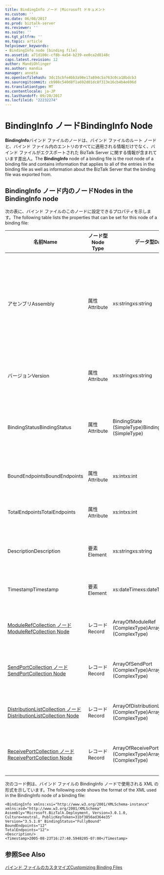 ```yaml
---
title: BindingInfo ノード |Microsoft ドキュメント
ms.custom: ''
ms.date: 06/08/2017
ms.prod: biztalk-server
ms.reviewer: ''
ms.suite: ''
ms.tgt_pltfrm: ''
ms.topic: article
helpviewer_keywords:
- BindingInfo node [binding file]
ms.assetid: a71d100c-cf8b-4a54-b239-ee0ca2d8148c
caps.latest.revision: 12
author: MandiOhlinger
ms.author: mandia
manager: anneta
ms.openlocfilehash: 3dc15cbfe4bb3a98e17a894c5a763c0ca18bdcb3
ms.sourcegitcommit: cb908c540d8f1a692d01dc8f313e16cb4b4e696d
ms.translationtype: MT
ms.contentlocale: ja-JP
ms.lasthandoff: 09/20/2017
ms.locfileid: "22232274"
---
```

# <a name="bindinginfo-node"></a><span data-ttu-id="19f98-102">BindingInfo ノード</span><span class="sxs-lookup"><span data-stu-id="19f98-102">BindingInfo Node</span></span>
<span data-ttu-id="19f98-103">**BindingInfo**バインド ファイルのノードは、バインド ファイルのルート ノードと、バインド ファイル内のエントリのすべてに適用される情報だけでなく、バインド ファイルがエクスポートされた BizTalk Server に関する情報が含まれています差出人。</span><span class="sxs-lookup"><span data-stu-id="19f98-103">The **BindingInfo** node of a binding file is the root node of a binding file and contains information that applies to all of the entries in the binding file as well as information about the BizTalk Server that the binding file was exported from.</span></span>  
  
## <a name="nodes-in-the-bindinginfo-node"></a><span data-ttu-id="19f98-104">BindingInfo ノード内のノード</span><span class="sxs-lookup"><span data-stu-id="19f98-104">Nodes in the BindingInfo node</span></span>  
 <span data-ttu-id="19f98-105">次の表に、バインド ファイルのこのノードに設定できるプロパティを示します。</span><span class="sxs-lookup"><span data-stu-id="19f98-105">The following table lists the properties that can be set for this node of a binding file:</span></span>  
  
|<span data-ttu-id="19f98-106">**名前**</span><span class="sxs-lookup"><span data-stu-id="19f98-106">**Name**</span></span>|<span data-ttu-id="19f98-107">**ノード型**</span><span class="sxs-lookup"><span data-stu-id="19f98-107">**Node Type**</span></span>|<span data-ttu-id="19f98-108">**データ型**</span><span class="sxs-lookup"><span data-stu-id="19f98-108">**Data Type**</span></span>|<span data-ttu-id="19f98-109">**Description**</span><span class="sxs-lookup"><span data-stu-id="19f98-109">**Description**</span></span>|<span data-ttu-id="19f98-110">**制限**</span><span class="sxs-lookup"><span data-stu-id="19f98-110">**Restrictions**</span></span>|<span data-ttu-id="19f98-111">**コメント**</span><span class="sxs-lookup"><span data-stu-id="19f98-111">**Comments**</span></span>|  
|--------------|-------------------|-------------------|---------------------|----------------------|------------------|  
|<span data-ttu-id="19f98-112">アセンブリ</span><span class="sxs-lookup"><span data-stu-id="19f98-112">Assembly</span></span>|<span data-ttu-id="19f98-113">属性</span><span class="sxs-lookup"><span data-stu-id="19f98-113">Attribute</span></span>|<span data-ttu-id="19f98-114">xs:string</span><span class="sxs-lookup"><span data-stu-id="19f98-114">xs:string</span></span>|<span data-ttu-id="19f98-115">バインド ファイル作成時に使用される Microsoft.BizTalk.Deployment dll の情報を指定します。</span><span class="sxs-lookup"><span data-stu-id="19f98-115">Specifies information for the Microsoft.BizTalk.Deployment dll used when creating the binding file.</span></span> <span data-ttu-id="19f98-116">このアセンブリの Version、Culture、PublicKeyToken の各属性をコンマで区切って記述します。</span><span class="sxs-lookup"><span data-stu-id="19f98-116">Includes comma separated Version, Culture, and PublicKeyToken attributes for this assembly.</span></span>|<span data-ttu-id="19f98-117">必須</span><span class="sxs-lookup"><span data-stu-id="19f98-117">Required</span></span>|<span data-ttu-id="19f98-118">既定値: **"Microsoft.BizTalk.Deployment, Version =, Culture = neutral, PublicKeyToken = 31bf3856ad364e35"**</span><span class="sxs-lookup"><span data-stu-id="19f98-118">Default value: **"Microsoft.BizTalk.Deployment, Version=3.0.1.0, Culture=neutral, PublicKeyToken=31bf3856ad364e35"**</span></span>|  
|<span data-ttu-id="19f98-119">バージョン</span><span class="sxs-lookup"><span data-stu-id="19f98-119">Version</span></span>|<span data-ttu-id="19f98-120">属性</span><span class="sxs-lookup"><span data-stu-id="19f98-120">Attribute</span></span>|<span data-ttu-id="19f98-121">xs:string</span><span class="sxs-lookup"><span data-stu-id="19f98-121">xs:string</span></span>|<span data-ttu-id="19f98-122">バインド ファイルが生成された BizTalk Server のバージョンを指定します。</span><span class="sxs-lookup"><span data-stu-id="19f98-122">Specifies the version of BizTalk Server that the binding file was generated on.</span></span>|<span data-ttu-id="19f98-123">必須</span><span class="sxs-lookup"><span data-stu-id="19f98-123">Required</span></span>|<span data-ttu-id="19f98-124">既定値: **3.5.1.0**</span><span class="sxs-lookup"><span data-stu-id="19f98-124">Default value: **3.5.1.0**</span></span>|  
|<span data-ttu-id="19f98-125">BindingStatus</span><span class="sxs-lookup"><span data-stu-id="19f98-125">BindingStatus</span></span>|<span data-ttu-id="19f98-126">属性</span><span class="sxs-lookup"><span data-stu-id="19f98-126">Attribute</span></span>|<span data-ttu-id="19f98-127">BindingState (SimpleType)</span><span class="sxs-lookup"><span data-stu-id="19f98-127">BindingState (SimpleType)</span></span>|<span data-ttu-id="19f98-128">バインド ファイルと共にエクスポートされたアイテムのバインド状態を指定します。</span><span class="sxs-lookup"><span data-stu-id="19f98-128">Specifies the binding status of the artifacts exported with the binding file.</span></span>|<span data-ttu-id="19f98-129">必須</span><span class="sxs-lookup"><span data-stu-id="19f98-129">Required</span></span>|<span data-ttu-id="19f98-130">既定値: なし</span><span class="sxs-lookup"><span data-stu-id="19f98-130">Default value: None</span></span><br /><br /> <span data-ttu-id="19f98-131">有効な値:</span><span class="sxs-lookup"><span data-stu-id="19f98-131">Valid values:</span></span><br /><br /> <span data-ttu-id="19f98-132">-不明</span><span class="sxs-lookup"><span data-stu-id="19f98-132">-   Unknown</span></span><br /><span data-ttu-id="19f98-133">-NoBindings</span><span class="sxs-lookup"><span data-stu-id="19f98-133">-   NoBindings</span></span><br /><span data-ttu-id="19f98-134">バインドされていません。</span><span class="sxs-lookup"><span data-stu-id="19f98-134">-   Unbound</span></span><br /><span data-ttu-id="19f98-135">-PartiallyBound</span><span class="sxs-lookup"><span data-stu-id="19f98-135">-   PartiallyBound</span></span><br /><span data-ttu-id="19f98-136">-FullyBound</span><span class="sxs-lookup"><span data-stu-id="19f98-136">-   FullyBound</span></span>|  
|<span data-ttu-id="19f98-137">BoundEndpoints</span><span class="sxs-lookup"><span data-stu-id="19f98-137">BoundEndpoints</span></span>|<span data-ttu-id="19f98-138">属性</span><span class="sxs-lookup"><span data-stu-id="19f98-138">Attribute</span></span>|<span data-ttu-id="19f98-139">xs:int</span><span class="sxs-lookup"><span data-stu-id="19f98-139">xs:int</span></span>|<span data-ttu-id="19f98-140">バインド ファイル内のバインドされたエンドポイントの数を指定します。</span><span class="sxs-lookup"><span data-stu-id="19f98-140">Specifies the number of bound endpoints in the binding file.</span></span>|<span data-ttu-id="19f98-141">必須</span><span class="sxs-lookup"><span data-stu-id="19f98-141">Required</span></span>|<span data-ttu-id="19f98-142">既定値: **0**</span><span class="sxs-lookup"><span data-stu-id="19f98-142">Default value: **0**</span></span>|  
|<span data-ttu-id="19f98-143">TotalEndpoints</span><span class="sxs-lookup"><span data-stu-id="19f98-143">TotalEndpoints</span></span>|<span data-ttu-id="19f98-144">属性</span><span class="sxs-lookup"><span data-stu-id="19f98-144">Attribute</span></span>|<span data-ttu-id="19f98-145">xs:int</span><span class="sxs-lookup"><span data-stu-id="19f98-145">xs:int</span></span>|<span data-ttu-id="19f98-146">バインド ファイル内のエンドポイントの合計数を指定します。</span><span class="sxs-lookup"><span data-stu-id="19f98-146">Specifies the total number of endpoints in the binding file.</span></span>|<span data-ttu-id="19f98-147">必須</span><span class="sxs-lookup"><span data-stu-id="19f98-147">Required</span></span>|<span data-ttu-id="19f98-148">既定値: **0**</span><span class="sxs-lookup"><span data-stu-id="19f98-148">Default value: **0**</span></span>|  
|<span data-ttu-id="19f98-149">Description</span><span class="sxs-lookup"><span data-stu-id="19f98-149">Description</span></span>|<span data-ttu-id="19f98-150">要素</span><span class="sxs-lookup"><span data-stu-id="19f98-150">Element</span></span>|<span data-ttu-id="19f98-151">xs:string</span><span class="sxs-lookup"><span data-stu-id="19f98-151">xs:string</span></span>|<span data-ttu-id="19f98-152">バインド ファイルの BindingInfo セクションの説明テキストを指定します。</span><span class="sxs-lookup"><span data-stu-id="19f98-152">Specifies a text description of the BindingInfo section of the binding file.</span></span>|<span data-ttu-id="19f98-153">任意</span><span class="sxs-lookup"><span data-stu-id="19f98-153">Not required</span></span>|<span data-ttu-id="19f98-154">既定値: 空</span><span class="sxs-lookup"><span data-stu-id="19f98-154">Default value: empty</span></span>|  
|<span data-ttu-id="19f98-155">Timestamp</span><span class="sxs-lookup"><span data-stu-id="19f98-155">Timestamp</span></span>|<span data-ttu-id="19f98-156">要素</span><span class="sxs-lookup"><span data-stu-id="19f98-156">Element</span></span>|<span data-ttu-id="19f98-157">xs:dateTime</span><span class="sxs-lookup"><span data-stu-id="19f98-157">xs:dateTime</span></span>|<span data-ttu-id="19f98-158">バインド ファイルがエクスポートされた日時を指定します。</span><span class="sxs-lookup"><span data-stu-id="19f98-158">Specifies when the binding file was exported.</span></span>|<span data-ttu-id="19f98-159">必須</span><span class="sxs-lookup"><span data-stu-id="19f98-159">Required</span></span>|<span data-ttu-id="19f98-160">既定値: バインド ファイルがエクスポートされたときの BizTalk Server での時刻。</span><span class="sxs-lookup"><span data-stu-id="19f98-160">Default value: Time on the BizTalk server when the binding file was exported.</span></span>|  
|[<span data-ttu-id="19f98-161">ModuleRefCollection ノード</span><span class="sxs-lookup"><span data-stu-id="19f98-161">ModuleRefCollection Node</span></span>](../core/modulerefcollection-node.md)|<span data-ttu-id="19f98-162">レコード</span><span class="sxs-lookup"><span data-stu-id="19f98-162">Record</span></span>|<span data-ttu-id="19f98-163">ArrayOfModuleRef (ComplexType)</span><span class="sxs-lookup"><span data-stu-id="19f98-163">ArrayOfModuleRef (ComplexType)</span></span>|<span data-ttu-id="19f98-164">バインド ファイルと共にエクスポートされた .NET アセンブリのコンテナー ノードです。</span><span class="sxs-lookup"><span data-stu-id="19f98-164">Container node for the .NET assemblies exported with the binding file.</span></span>|<span data-ttu-id="19f98-165">任意</span><span class="sxs-lookup"><span data-stu-id="19f98-165">Not required</span></span>|<span data-ttu-id="19f98-166">既定値: なし</span><span class="sxs-lookup"><span data-stu-id="19f98-166">Default value: none</span></span>|  
|[<span data-ttu-id="19f98-167">SendPortCollection ノード</span><span class="sxs-lookup"><span data-stu-id="19f98-167">SendPortCollection Node</span></span>](../core/sendportcollection-node.md)|<span data-ttu-id="19f98-168">レコード</span><span class="sxs-lookup"><span data-stu-id="19f98-168">Record</span></span>|<span data-ttu-id="19f98-169">ArrayOfSendPort (ComplexType)</span><span class="sxs-lookup"><span data-stu-id="19f98-169">ArrayOfSendPort (ComplexType)</span></span>|<span data-ttu-id="19f98-170">バインド ファイルと共にエクスポートされた送信ポートのコンテナー ノードです。</span><span class="sxs-lookup"><span data-stu-id="19f98-170">Container node for the send ports exported with the binding file.</span></span>|<span data-ttu-id="19f98-171">任意</span><span class="sxs-lookup"><span data-stu-id="19f98-171">Not required</span></span>|<span data-ttu-id="19f98-172">既定値: なし</span><span class="sxs-lookup"><span data-stu-id="19f98-172">Default value: none</span></span>|  
|[<span data-ttu-id="19f98-173">DistributionListCollection ノード</span><span class="sxs-lookup"><span data-stu-id="19f98-173">DistributionListCollection Node</span></span>](../core/distributionlistcollection-node.md)|<span data-ttu-id="19f98-174">レコード</span><span class="sxs-lookup"><span data-stu-id="19f98-174">Record</span></span>|<span data-ttu-id="19f98-175">ArrayOfDistributionList (ComplexType)</span><span class="sxs-lookup"><span data-stu-id="19f98-175">ArrayOfDistributionList (ComplexType)</span></span>|<span data-ttu-id="19f98-176">バインド ファイルと共にエクスポートされた同報リストのコンテナー ノードです。</span><span class="sxs-lookup"><span data-stu-id="19f98-176">Container node for the distribution lists exported with the binding file.</span></span>|<span data-ttu-id="19f98-177">任意</span><span class="sxs-lookup"><span data-stu-id="19f98-177">Not required</span></span>|<span data-ttu-id="19f98-178">既定値: なし</span><span class="sxs-lookup"><span data-stu-id="19f98-178">Default value: none</span></span>|  
|[<span data-ttu-id="19f98-179">ReceivePortCollection ノード</span><span class="sxs-lookup"><span data-stu-id="19f98-179">ReceivePortCollection Node</span></span>](../core/receiveportcollection-node.md)|<span data-ttu-id="19f98-180">レコード</span><span class="sxs-lookup"><span data-stu-id="19f98-180">Record</span></span>|<span data-ttu-id="19f98-181">ArrayOfReceivePort (ComplexType)</span><span class="sxs-lookup"><span data-stu-id="19f98-181">ArrayOfReceivePort (ComplexType)</span></span>|<span data-ttu-id="19f98-182">バインド ファイルと共にエクスポートされた受信ポートのコンテナー ノードです。</span><span class="sxs-lookup"><span data-stu-id="19f98-182">Container node for the receive ports exported with the binding file.</span></span>|<span data-ttu-id="19f98-183">任意</span><span class="sxs-lookup"><span data-stu-id="19f98-183">Not required</span></span>|<span data-ttu-id="19f98-184">既定値: なし</span><span class="sxs-lookup"><span data-stu-id="19f98-184">Default value: none</span></span>|  
  
 <span data-ttu-id="19f98-185">次のコード例は、バインド ファイルの BindingInfo ノードで使用される XML の形式を示しています。</span><span class="sxs-lookup"><span data-stu-id="19f98-185">The following code shows the format of the XML used in the BindingInfo node of a binding file:</span></span>  
  
```  
<BindingInfo xmlns:xsi="http://www.w3.org/2001/XMLSchema-instance" xmlns:xsd="http://www.w3.org/2001/XMLSchema"   
Assembly="Microsoft.BizTalk.Deployment, Version=3.0.1.0, Culture=neutral, PublicKeyToken=31bf3856ad364e35"   
Version="3.5.1.0" BindingStatus="FullyBound"   
BoundEndpoints="12"   
TotalEndpoints="12">  
<Description/>  
<Timestamp>2005-08-23T16:27:40.5948205-07:00</Timestamp>  
```  
  
## <a name="see-also"></a><span data-ttu-id="19f98-186">参照</span><span class="sxs-lookup"><span data-stu-id="19f98-186">See Also</span></span>  
 [<span data-ttu-id="19f98-187">バインド ファイルのカスタマイズ</span><span class="sxs-lookup"><span data-stu-id="19f98-187">Customizing Binding Files</span></span>](../core/customizing-binding-files.md)